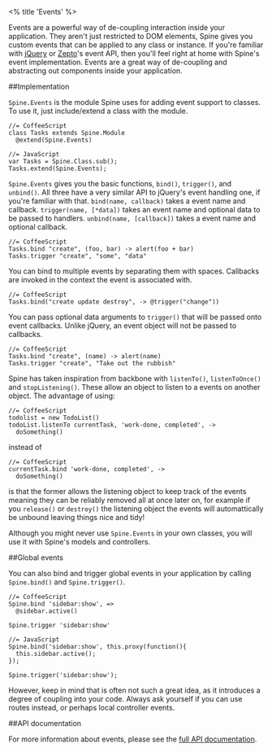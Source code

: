 <% title 'Events' %>

Events are a powerful way of de-coupling interaction inside your application. They aren't just restricted to DOM elements, Spine gives you custom events that can be applied to any class or instance. If you're familiar with [jQuery](http://jquery.com) or [Zepto](http://zeptojs.com)'s event API, then you'll feel right at home with Spine's event implementation. Events are a great way of de-coupling and abstracting out components inside your application.

##Implementation

`Spine.Events` is the module Spine uses for adding event support to classes. To use it, just include/extend a class with the module. 

    //= CoffeeScript
    class Tasks extends Spine.Module
      @extend(Spine.Events)
      
    //= JavaScript
    var Tasks = Spine.Class.sub();
    Tasks.extend(Spine.Events);
    
`Spine.Events` gives you the basic functions, `bind()`, `trigger()`, and `unbind()`. All three have a very similar API to jQuery's event handling one, if you're familiar with that. `bind(name, callback)` takes a event name and callback. `trigger(name, [*data])` takes an event name and optional data to be passed to handlers. `unbind(name, [callback])` takes a event name and optional callback.
    
    //= CoffeeScript
    Tasks.bind "create", (foo, bar) -> alert(foo + bar)
    Tasks.trigger "create", "some", "data"

You can bind to multiple events by separating them with spaces. Callbacks are invoked in the context the event is associated with. 

    //= CoffeeScript
    Tasks.bind("create update destroy", -> @trigger("change"))
    
You can pass optional data arguments to `trigger()` that will be passed onto event callbacks. Unlike jQuery, an event object will not be passed to callbacks.

    //= CoffeeScript
    Tasks.bind "create", (name) -> alert(name)
    Tasks.trigger "create", "Take out the rubbish"
    
Spine has taken inspiration from backbone with `listenTo()`, `listenToOnce()` and `stopListening()`. These allow an object to listen to a events on another object. The advantage of using:

    //= CoffeeScript
    todolist = new TodoList()
    todoList.listenTo currentTask, 'work-done, completed', ->
      doSomething()
    
instead of

    //= CoffeeScript
    currentTask.bind 'work-done, completed', ->
      doSomething()

is that the former allows the listening object to keep track of the events meaning they can be reliably removed all at once later on, for example if you `release()` or `destroy()` the listening object the events will automattically be unbound leaving things nice and tidy! 

Although you might never use `Spine.Events` in your own classes, you will use it with Spine's models and controllers.


##Global events

You can also bind and trigger global events in your application by calling `Spine.bind()` and `Spine.trigger()`.

    //= CoffeeScript
    Spine.bind 'sidebar:show', =>
      @sidebar.active()
      
    Spine.trigger 'sidebar:show'
    
    //= JavaScript
    Spine.bind('sidebar:show', this.proxy(function(){
      this.sidebar.active();
    });
      
    Spine.trigger('sidebar:show');
    
However, keep in mind that is often not such a great idea, as it introduces a degree of coupling into your code. Always ask yourself if you can use routes instead, or perhaps local controller events. 

##API documentation

For more information about events, please see the [full API documentation](<%= api_path("events") %>).
